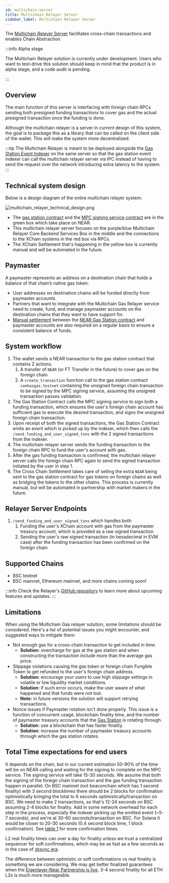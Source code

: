```yaml
---
id: multichain-server
title: Multichain Relayer Server
sidebar_label: Multichain Relayer Server
---
```


The [Multichain Relayer Server](https://github.com/near/multichain-relayer-server) facilitates cross-chain transactions and enables Chain Abstraction.

:::info Alpha stage

The Multichain Relayer solution is currently under development. Users who want to test-drive this solution should keep in mind that the product is in alpha stage, and a code audit is pending.

:::

## Overview

The main function of this server is interfacing with foreign chain RPCs sending both presigned funding transactions to cover gas and the actual presigned transaction once the funding is done.

Although the multichain relayer is a server in current design of this system, the goal is to package this as a library that can be called on the client side of the wallet. This will make the system more decentralized.

:::tip
The Multichain Relayer is meant to be deployed alongside the [Gas Station Event Indexer](https://github.com/near/gas-station-event-indexer) on the same server so that the gas station event indexer can call the multichain relayer server via IPC instead of having to send the request over the network introducing extra latency to the system.
:::

## Technical system design

Below is a design diagram of the entire multichain relayer system:

![multichain_relayer_technical_design.png](/docs/multichain_relayer_technical_design.png)

- The [gas station contract](https://github.com/near/multichain-gas-station-contract) and the [MPC signing service contract](https://github.com/near/mpc-recovery/tree/main/contract) are in the green box which take place on NEAR.
- This multichain relayer server focuses on the purple/blue Multichain Relayer Core Backend Services Box in the middle and the connections to the XChain systems in the red box via RPCs.
- The XChain Settlement that's happening in the yellow box is currently manual and will be automated in the future.

## Paymaster

A paymaster represents an address on a destination chain that holds a balance of that chain’s native gas token:
- User addresses on destination chains will be funded directly from paymaster accounts.
- Partners that want to integrate with the Multichain Gas Relayer service need to create, fund, and manage paymaster accounts on the destination chains that they want to have support for.
- [Manual settlement](gas-station.md#settlement) between the [NEAR Gas Station contract](gas-station.md) and paymaster accounts are also required on a regular basis to ensure a consistent balance of funds.

## System workflow

1. The wallet sends a NEAR transaction to the gas station contract that contains 2 actions:
   1. A transfer of `NEAR` (or FT Transfer in the future) to cover gas on the foreign chain
   2. A `create_transaction` function call to the gas station contract `canhazgas.testnet` containing the unsigned foreign chain transaction to be signed by the MPC signing service, assuming the unsigned transaction passes validation.
2. The Gas Station Contract calls the MPC signing service to sign both a funding transaction, which ensures the user's foreign chain account has sufficient gas to execute the desired transaction, and signs the unsigned foreign chain transaction.
3. Upon receipt of both the signed transactions, the Gas Station Contract emits an event which is picked up by the indexer, which then calls the `/send_funding_and_user_signed_txns` with the 2 signed transactions from the indexer.
4. The multichain relayer server sends the funding transaction to the foreign chain RPC to fund the user's account with gas.
5. After the gas funding transaction is confirmed, the multichain relayer server calls the foreign chain RPC again to send the signed transaction initiated by the user in step 1.
6. The Cross Chain Settlement takes care of selling the extra `NEAR` being sent to the gas station contract for gas tokens on foreign chains as well as bridging the tokens to the other chains. This process is currently manual, but will be automated in partnership with market makers in the future.

## Relayer Server Endpoints

1. `/send_funding_and_user_signed_txns` which handles both
   1. Funding the user's XChain account with gas from the paymaster treasury account, which is provided as a raw signed transaction
   2. Sending the user's raw signed transaction (in hexadecimal in EVM case) after the funding transaction has been confirmed on the foreign chain

## Supported Chains

- BSC testnet
- BSC mainnet, Ethereum mainnet, and more chains coming soon!

:::info
Check the Relayer's [GitHub repository](https://github.com/near/multichain-relayer-server) to learn more about upcoming features and updates.
:::

## Limitations

When using the Multichain Gas relayer solution, some limitations should be considered. Here's a list of potential issues you might encounter, and suggested ways to mitigate them:
- Not enough gas for a cross-chain transaction to get included in time.
  - **Solution:** overcharge for gas at the gas station and when constructing the transaction include more than the average gas price.
- Slippage violations causing the gas token or foreign chain Fungible Token to get refunded to the user's foreign chain address.
  - **Solution:** encourage your users to use high slippage settings in volatile or low liquidity market conditions.
  - **Solution:** if such error occurs, make the user aware of what happened and that funds were not lost.
  - **Note:** in future versions the solution will support retrying transactions.
- Nonce issues if Paymaster rotation isn't done properly. This issue is a function of concurrent usage, blockchain finality time, and the number of paymaster treasury accounts that the [Gas Station](gas-station.md) is rotating through.
  - **Solution:** use a blockchain that has faster finality.
  - **Solution:** increase the number of paymaster treasury accounts through which the gas station rotates.

## Total Time expectations for end users

It depends on the chain, but in our current estimation 50-90% of the time will be on NEAR calling and waiting for the signing to complete on the MPC service.
The signing service will take 15-30 seconds.
We assume that both the signing of the foreign chain transaction and the gas funding transaction happen in parallel.
On BSC mainnet (not beaconchain which has 1 second finality) with 3 second blocktimes there should be 2 blocks for confirmation optimistically bringing the total to 6 seconds optimistically/transaction on BSC.
We need to make 2 transactions, so that's 12-24 seconds on BSC assuming 2-4 blocks for finality. Add in some network overhead for each step in the process, especially the indexer picking up the emitted event (~5-7 seconds), and we're at 30-60 seconds/transaction on BSC.
For Solana it would be closer to 20-30 seconds (0.4 second block time, 1 block confirmation). See [table 1](https://usa.visa.com/solutions/crypto/deep-dive-on-solana.html) for more confirmation times.

L2 real finality times can over a day for finality unless we trust a centralized sequencer for soft confirmations, which may be as fast as a few seconds as in the case of [zksync era](https://era.zksync.io/docs/reference/concepts/finality.html#instant-confirmations).

The difference between optimistic or soft confirmations vs real finality is something we are considering. We may get better finalized guarantees when the [Eigenlayer-Near Partnership is live](https://pages.near.org/blog/near-foundation-and-eigen-labs-partner-to-enable-faster-cheaper-web3-transactions-for-ethereum-rollups-via-eigenlayer/). 3-4 second finality for all ETH L2s is much more manageable.
